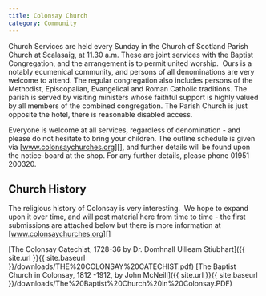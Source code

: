 ```yaml
---
title: Colonsay Church
category: Community
---
```


Church Services are held every Sunday in the Church of Scotland Parish Church at Scalasaig, at 11.30 a.m. These are joint services with the Baptist Congregation, and the arrangement is to permit united worship.  Ours is a notably ecumenical community, and persons of all denominations are very welcome to attend. The regular congregation also includes persons of the Methodist, Episcopalian, Evangelical and Roman Catholic traditions. The parish is served by visiting ministers whose faithful support is highly valued by all members of the combined congregation. The Parish Church is just opposite the hotel, there is reasonable disabled access.

Everyone is welcome at all services, regardless of denomination - and please do not hesitate to bring your children. The outline schedule is given via [www.colonsaychurches.org][], and further details will be found upon the notice-board at the shop. For any further details, please phone 01951 200320.

## Church History

The religious history of Colonsay is very interesting.  We hope to expand upon it over time, and will post material here from time to time - the first submissions are attached below but there is more information at [www.colonsaychurches.org][]

[The Colonsay Catechist, 1728-36 by Dr. Domhnall Uilleam Stiubhart]({{ site.url }}{{ site.baseurl }}/downloads/THE%20COLONSAY%20CATECHIST.pdf)
[The Baptist Church in Colonsay, 1812 -1912, by John McNeill]({{ site.url }}{{ site.baseurl }}/downloads/The%20Baptist%20Church%20in%20Colonsay.PDF)